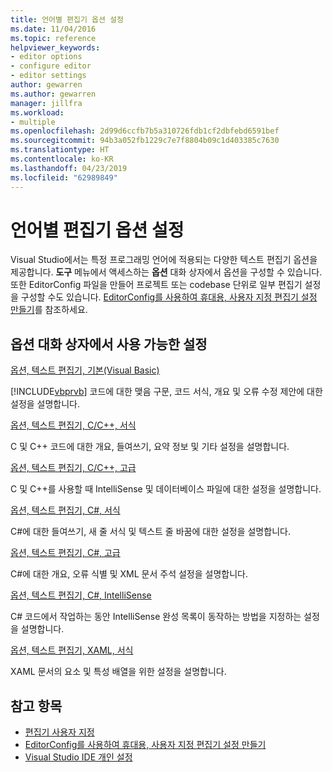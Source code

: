 ```yaml
---
title: 언어별 편집기 옵션 설정
ms.date: 11/04/2016
ms.topic: reference
helpviewer_keywords:
- editor options
- configure editor
- editor settings
author: gewarren
ms.author: gewarren
manager: jillfra
ms.workload:
- multiple
ms.openlocfilehash: 2d99d6ccfb7b5a310726fdb1cf2dbfebd6591bef
ms.sourcegitcommit: 94b3a052fb1229c7e7f8804b09c1d403385c7630
ms.translationtype: HT
ms.contentlocale: ko-KR
ms.lasthandoff: 04/23/2019
ms.locfileid: "62989849"
---
```

# <a name="setting-language-specific-editor-options"></a>언어별 편집기 옵션 설정

Visual Studio에서는 특정 프로그래밍 언어에 적용되는 다양한 텍스트 편집기 옵션을 제공합니다. **도구** 메뉴에서 액세스하는 **옵션** 대화 상자에서 옵션을 구성할 수 있습니다. 또한 EditorConfig 파일을 만들어 프로젝트 또는 codebase 단위로 일부 편집기 설정을 구성할 수도 있습니다. [EditorConfig를 사용하여 휴대용, 사용자 지정 편집기 설정 만들기](../../ide/create-portable-custom-editor-options.md)를 참조하세요.

## <a name="settings-available-in-the-options-dialog-box"></a>옵션 대화 상자에서 사용 가능한 설정

 [옵션, 텍스트 편집기, 기본(Visual Basic)](../../ide/reference/options-text-editor-basic-visual-basic.md)

 [!INCLUDE[vbprvb](../../code-quality/includes/vbprvb_md.md)] 코드에 대한 맺음 구문, 코드 서식, 개요 및 오류 수정 제안에 대한 설정을 설명합니다.

 [옵션, 텍스트 편집기, C/C++, 서식](../../ide/reference/options-text-editor-c-cpp-formatting.md)

 C 및 C++ 코드에 대한 개요, 들여쓰기, 요약 정보 및 기타 설정을 설명합니다.

 [옵션, 텍스트 편집기, C/C++, 고급](../../ide/reference/options-text-editor-c-cpp-advanced.md)

 C 및 C++를 사용할 때 IntelliSense 및 데이터베이스 파일에 대한 설정을 설명합니다.

 [옵션, 텍스트 편집기, C#, 서식](../../ide/reference/options-text-editor-csharp-formatting.md)

 C#에 대한 들여쓰기, 새 줄 서식 및 텍스트 줄 바꿈에 대한 설정을 설명합니다.

 [옵션, 텍스트 편집기, C#, 고급](../../ide/reference/options-text-editor-csharp-advanced.md)

 C#에 대한 개요, 오류 식별 및 XML 문서 주석 설정을 설명합니다.

 [옵션, 텍스트 편집기, C#, IntelliSense](../../ide/reference/options-text-editor-csharp-intellisense.md)

 C# 코드에서 작업하는 동안 IntelliSense 완성 목록이 동작하는 방법을 지정하는 설정을 설명합니다.

 [옵션, 텍스트 편집기, XAML, 서식](../../ide/reference/options-text-editor-xaml-formatting.md)

 XAML 문서의 요소 및 특성 배열을 위한 설정을 설명합니다.

## <a name="see-also"></a>참고 항목

- [편집기 사용자 지정](../../ide/customizing-the-editor.md)
- [EditorConfig를 사용하여 휴대용, 사용자 지정 편집기 설정 만들기](../../ide/create-portable-custom-editor-options.md)
- [Visual Studio IDE 개인 설정](../../ide/personalizing-the-visual-studio-ide.md)